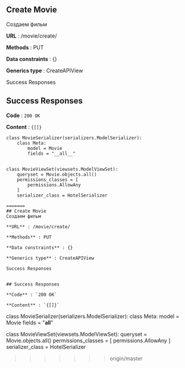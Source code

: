 ## Create Movie
Создаем фильм

**URL** : /movie/create/

**Methods** : PUT

**Data constraints** : {}

**Generics type** : CreateAPIView

Success Responses


## Success Responses

**Code** : `200 OK`

**Content** : `{[]}`

```
class MovieSerializer(serializers.ModelSerializer):
    class Meta:
        model = Movie
        fields = "__all__"


class MovieViewSet(viewsets.ModelViewSet):
    queryset = Movie.objects.all()
    permissions_classes = [
        permissions.AllowAny
    ]
    serializer_class = HotelSerializer

=======
## Create Movie
Создаем фильм

**URL** : /movie/create/

**Methods** : PUT

**Data constraints** : {}

**Generics type** : CreateAPIView

Success Responses


## Success Responses

**Code** : `200 OK`

**Content** : `{[]}`

```
class MovieSerializer(serializers.ModelSerializer):
    class Meta:
        model = Movie
        fields = "__all__"


class MovieViewSet(viewsets.ModelViewSet):
    queryset = Movie.objects.all()
    permissions_classes = [
        permissions.AllowAny
    ]
    serializer_class = HotelSerializer

>>>>>>> origin/master
```